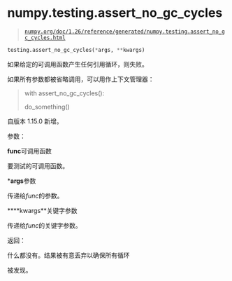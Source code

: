 # numpy.testing.assert_no_gc_cycles

> [`numpy.org/doc/1.26/reference/generated/numpy.testing.assert_no_gc_cycles.html`](https://numpy.org/doc/1.26/reference/generated/numpy.testing.assert_no_gc_cycles.html)

```py
testing.assert_no_gc_cycles(*args, **kwargs)
```

如果给定的可调用函数产生任何引用循环，则失败。

如果所有参数都被省略调用，可以用作上下文管理器：

> with assert_no_gc_cycles():
> 
> do_something()

自版本 1.15.0 新增。

参数：

**func**可调用函数

要测试的可调用函数。

***args**参数

传递给*func*的参数。

****kwargs**关键字参数

传递给*func*的关键字参数。

返回：

什么都没有。结果被有意丢弃以确保所有循环

被发现。
